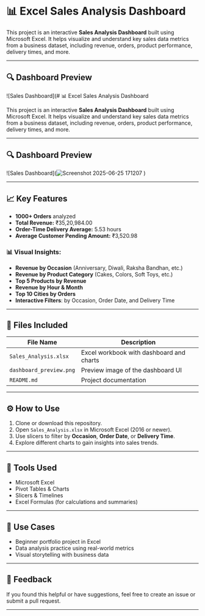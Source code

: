 # 📊 Excel Sales Analysis Dashboard

This project is an interactive **Sales Analysis Dashboard** built using Microsoft Excel. It helps visualize and understand key sales data metrics from a business dataset, including revenue, orders, product performance, delivery times, and more.

---

## 🔍 Dashboard Preview

![Sales Dashboard](# 📊 Excel Sales Analysis Dashboard

This project is an interactive **Sales Analysis Dashboard** built using Microsoft Excel. It helps visualize and understand key sales data metrics from a business dataset, including revenue, orders, product performance, delivery times, and more.

---

## 🔍 Dashboard Preview

![Sales Dashboard](![Screenshot 2025-06-25 171207](https://github.com/user-attachments/assets/0a4981a0-7ad7-485e-a1a4-facd031ccee4)
)

---

## 📈 Key Features

- **1000+ Orders** analyzed
- **Total Revenue:** ₹35,20,984.00
- **Order-Time Delivery Average:** 5.53 hours
- **Average Customer Pending Amount:** ₹3,520.98

### 📊 Visual Insights:
- **Revenue by Occasion** (Anniversary, Diwali, Raksha Bandhan, etc.)
- **Revenue by Product Category** (Cakes, Colors, Soft Toys, etc.)
- **Top 5 Products by Revenue**
- **Revenue by Hour & Month**
- **Top 10 Cities by Orders**
- **Interactive Filters**: by Occasion, Order Date, and Delivery Time

---

## 📁 Files Included

| File Name             | Description                                |
|----------------------|--------------------------------------------|
| `Sales_Analysis.xlsx` | Excel workbook with dashboard and charts   |
| `dashboard_preview.png` | Preview image of the dashboard UI        |
| `README.md`           | Project documentation                      |

---

## ⚙️ How to Use

1. Clone or download this repository.
2. Open `Sales_Analysis.xlsx` in Microsoft Excel (2016 or newer).
3. Use slicers to filter by **Occasion**, **Order Date**, or **Delivery Time**.
4. Explore different charts to gain insights into sales trends.

---

## 🧰 Tools Used

- Microsoft Excel
- Pivot Tables & Charts
- Slicers & Timelines
- Excel Formulas (for calculations and summaries)

---

## 📌 Use Cases

- Beginner portfolio project in Excel
- Data analysis practice using real-world metrics
- Visual storytelling with business data

---

## 💬 Feedback

If you found this helpful or have suggestions, feel free to create an issue or submit a pull request.

---

